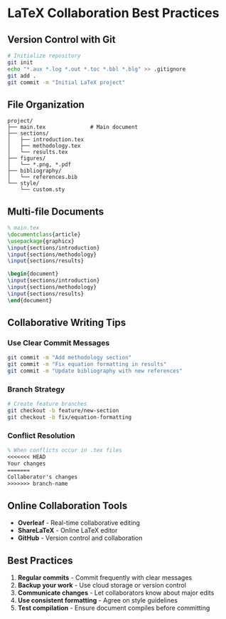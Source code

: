 # LaTeX Collaboration Best Practices

## Version Control with Git
```bash
# Initialize repository
git init
echo "*.aux *.log *.out *.toc *.bbl *.blg" >> .gitignore
git add .
git commit -m "Initial LaTeX project"
```

## File Organization
```
project/
├── main.tex              # Main document
├── sections/
│   ├── introduction.tex
│   ├── methodology.tex
│   └── results.tex
├── figures/
│   └── *.png, *.pdf
├── bibliography/
│   └── references.bib
└── style/
    └── custom.sty
```

## Multi-file Documents
```latex
% main.tex
\documentclass{article}
\usepackage{graphicx}
\input{sections/introduction}
\input{sections/methodology}
\input{sections/results}

\begin{document}
\input{sections/introduction}
\input{sections/methodology}
\input{sections/results}
\end{document}
```

## Collaborative Writing Tips

### Use Clear Commit Messages
```bash
git commit -m "Add methodology section"
git commit -m "Fix equation formatting in results"
git commit -m "Update bibliography with new references"
```

### Branch Strategy
```bash
# Create feature branches
git checkout -b feature/new-section
git checkout -b fix/equation-formatting
```

### Conflict Resolution
```latex
% When conflicts occur in .tex files
<<<<<<< HEAD
Your changes
=======
Collaborator's changes
>>>>>>> branch-name
```

## Online Collaboration Tools
- **Overleaf** - Real-time collaborative editing
- **ShareLaTeX** - Online LaTeX editor
- **GitHub** - Version control and collaboration

## Best Practices
1. **Regular commits** - Commit frequently with clear messages
2. **Backup your work** - Use cloud storage or version control
3. **Communicate changes** - Let collaborators know about major edits
4. **Use consistent formatting** - Agree on style guidelines
5. **Test compilation** - Ensure document compiles before committing
